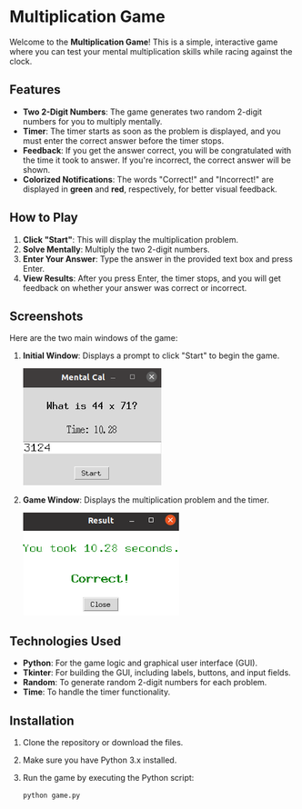 # Multiplication Game

Welcome to the **Multiplication Game**! This is a simple, interactive game where you can test your mental multiplication skills while racing against the clock.

## Features

- **Two 2-Digit Numbers**: The game generates two random 2-digit numbers for you to multiply mentally.
- **Timer**: The timer starts as soon as the problem is displayed, and you must enter the correct answer before the timer stops.
- **Feedback**: If you get the answer correct, you will be congratulated with the time it took to answer. If you're incorrect, the correct answer will be shown.
- **Colorized Notifications**: The words "Correct!" and "Incorrect!" are displayed in **green** and **red**, respectively, for better visual feedback.

## How to Play

1. **Click "Start"**: This will display the multiplication problem.
2. **Solve Mentally**: Multiply the two 2-digit numbers.
3. **Enter Your Answer**: Type the answer in the provided text box and press Enter.
4. **View Results**: After you press Enter, the timer stops, and you will get feedback on whether your answer was correct or incorrect.

## Screenshots

Here are the two main windows of the game:

1. **Initial Window**: Displays a prompt to click "Start" to begin the game.

   ![Initial Window](assets/initial_window.png)

2. **Game Window**: Displays the multiplication problem and the timer.

   ![Game Window](assets/game_window.png)

## Technologies Used

- **Python**: For the game logic and graphical user interface (GUI).
- **Tkinter**: For building the GUI, including labels, buttons, and input fields.
- **Random**: To generate random 2-digit numbers for each problem.
- **Time**: To handle the timer functionality.

## Installation

1. Clone the repository or download the files.
2. Make sure you have Python 3.x installed.
3. Run the game by executing the Python script:

   ```bash
   python game.py
